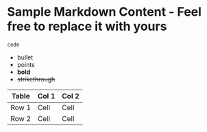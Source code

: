 # Sample Markdown Content - Feel free to replace it with yours
`code`
- bullet
- points
- **bold**
- ~~strikethrough~~

| Table | Col 1 | Col 2 |
|---|---|---|
| Row 1 | Cell | Cell |
| Row 2 | Cell | Cell |
